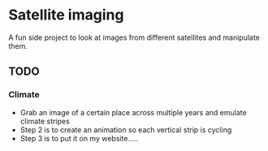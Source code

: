 # Satellite imaging

A fun side project to look at images from different satellites and manipulate
them.

## TODO

### Climate

- Grab an image of a certain place across multiple years and emulate climate
  stripes
- Step 2 is to create an animation so each vertical strip is cycling
- Step 3 is to put it on my website.....
